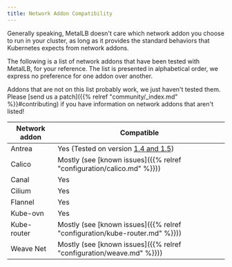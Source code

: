 ```yaml
---
title: Network Addon Compatibility
---
```


Generally speaking, MetalLB doesn't care which network addon you
choose to run in your cluster, as long as it provides the standard
behaviors that Kubernetes expects from network addons.

The following is a list of network addons that have been tested with
MetalLB, for your reference. The list is presented in alphabetical
order, we express no preference for one addon over another.

Addons that are not on this list probably work, we just haven't tested
them. Please
[send us a patch]({{% relref "community/_index.md" %}}#contributing) if you
have information on network addons that aren't listed!


| Network addon | Compatible                                                                                                              |
|---------------|-------------------------------------------------------------------------------------------------------------------------|
| Antrea        | Yes (Tested on version [1.4 and 1.5](https://github.com/jayunit100/k8sprototypes/tree/master/kind/metallb-antrea))      |
| Calico        | Mostly (see [known issues]({{% relref "configuration/calico.md" %}}))                                                   |
| Canal         | Yes                                                                                                                     |
| Cilium        | Yes                                                                                                                     |
| Flannel       | Yes                                                                                                                     |
| Kube-ovn      | Yes                                                                                                                     |
| Kube-router   | Mostly (see [known issues]({{% relref "configuration/kube-router.md" %}}))                                              |
| Weave Net     | Mostly (see [known issues]({{% relref "configuration/weave.md" %}}))                                                    |

